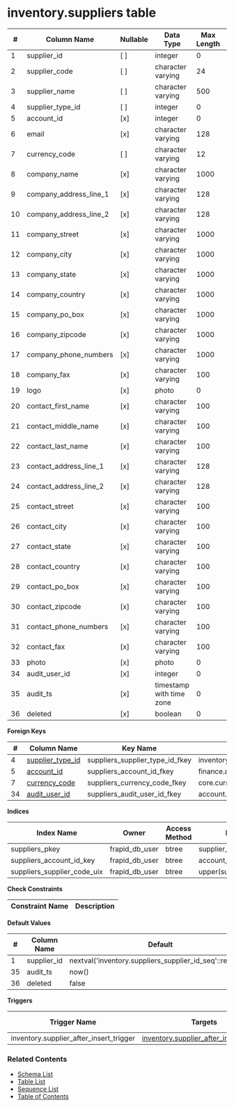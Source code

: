 # inventory.suppliers table



| # | Column Name | Nullable | Data Type | Max Length | Description |
| --- | --- | --- | --- | --- | --- |
| 1 | supplier_id | [ ] | integer | 0 |  |
| 2 | supplier_code | [ ] | character varying | 24 |  |
| 3 | supplier_name | [ ] | character varying | 500 |  |
| 4 | supplier_type_id | [ ] | integer | 0 |  |
| 5 | account_id | [x] | integer | 0 |  |
| 6 | email | [x] | character varying | 128 |  |
| 7 | currency_code | [ ] | character varying | 12 |  |
| 8 | company_name | [x] | character varying | 1000 |  |
| 9 | company_address_line_1 | [x] | character varying | 128 |  |
| 10 | company_address_line_2 | [x] | character varying | 128 |  |
| 11 | company_street | [x] | character varying | 1000 |  |
| 12 | company_city | [x] | character varying | 1000 |  |
| 13 | company_state | [x] | character varying | 1000 |  |
| 14 | company_country | [x] | character varying | 1000 |  |
| 15 | company_po_box | [x] | character varying | 1000 |  |
| 16 | company_zipcode | [x] | character varying | 1000 |  |
| 17 | company_phone_numbers | [x] | character varying | 1000 |  |
| 18 | company_fax | [x] | character varying | 100 |  |
| 19 | logo | [x] | photo | 0 |  |
| 20 | contact_first_name | [x] | character varying | 100 |  |
| 21 | contact_middle_name | [x] | character varying | 100 |  |
| 22 | contact_last_name | [x] | character varying | 100 |  |
| 23 | contact_address_line_1 | [x] | character varying | 128 |  |
| 24 | contact_address_line_2 | [x] | character varying | 128 |  |
| 25 | contact_street | [x] | character varying | 100 |  |
| 26 | contact_city | [x] | character varying | 100 |  |
| 27 | contact_state | [x] | character varying | 100 |  |
| 28 | contact_country | [x] | character varying | 100 |  |
| 29 | contact_po_box | [x] | character varying | 100 |  |
| 30 | contact_zipcode | [x] | character varying | 100 |  |
| 31 | contact_phone_numbers | [x] | character varying | 100 |  |
| 32 | contact_fax | [x] | character varying | 100 |  |
| 33 | photo | [x] | photo | 0 |  |
| 34 | audit_user_id | [x] | integer | 0 |  |
| 35 | audit_ts | [x] | timestamp with time zone | 0 |  |
| 36 | deleted | [x] | boolean | 0 |  |



**Foreign Keys**

| # | Column Name | Key Name | References |
| --- | --- | --- | --- |
| 4 | [supplier_type_id](../inventory/supplier_types.md) | suppliers_supplier_type_id_fkey | inventory.supplier_types.supplier_type_id |
| 5 | [account_id](../finance/accounts.md) | suppliers_account_id_fkey | finance.accounts.account_id |
| 7 | [currency_code](../core/currencies.md) | suppliers_currency_code_fkey | core.currencies.currency_code |
| 34 | [audit_user_id](../account/users.md) | suppliers_audit_user_id_fkey | account.users.user_id |



**Indices**

| Index Name | Owner | Access Method | Definition | Description |
| --- | --- | --- | --- | --- |
| suppliers_pkey | frapid_db_user | btree | supplier_id |  |
| suppliers_account_id_key | frapid_db_user | btree | account_id |  |
| suppliers_supplier_code_uix | frapid_db_user | btree | upper(supplier_code::text) |  |



**Check Constraints**

| Constraint Name | Description |
| --- | --- |



**Default Values**

| # | Column Name | Default |
| --- | --- | --- |
| 1 | supplier_id | nextval('inventory.suppliers_supplier_id_seq'::regclass) |
| 35 | audit_ts | now() |
| 36 | deleted | false |


**Triggers**

| Trigger Name | Targets | On Event | Timing | Condition | Order | Orientation | Description |
| --- | --- | --- | --- | --- | --- | --- | --- |
| inventory.supplier_after_insert_trigger | [inventory.supplier_after_insert_trigger](../../functions/inventory/supplier_after_insert_trigger-4459688.md) | INSERT | AFTER |  | 0 | ROW |  |


### Related Contents
* [Schema List](../../schemas.md)
* [Table List](../../tables.md)
* [Sequence List](../../sequences.md)
* [Table of Contents](../../README.md)
